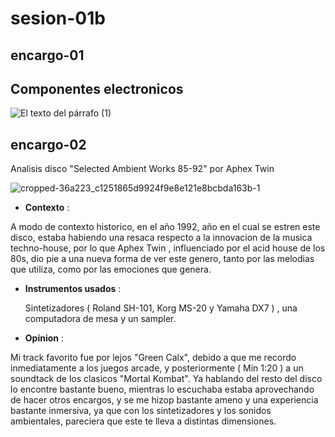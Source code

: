 # sesion-01b

## encargo-01

## Componentes electronicos

![El texto del párrafo (1)](https://github.com/user-attachments/assets/576286cd-3a48-4d26-9bb7-581d659873ca)

## encargo-02

Analisis disco "Selected Ambient Works 85-92" por Aphex Twin

![cropped-36a223_c1251865d9924f9e8e121e8bcbda163b-1](https://github.com/user-attachments/assets/c0322e9c-67e1-492c-a738-195119d82bfc)

* **Contexto** :

A modo de contexto historico, en el año 1992, año en el cual se estren este disco, estaba habiendo una resaca respecto a la innovacion de la musica techno-house, por lo que Aphex Twin , influenciado por el acid house de los 80s, dio pie a una nueva forma de ver este genero, tanto por las melodias que utiliza, como por las emociones que genera.

* **Instrumentos usados** :

  Sintetizadores ( Roland SH-101, Korg MS-20 y Yamaha DX7 ) , una computadora de mesa y un sampler.

* **Opinion** :

Mi track favorito fue por lejos "Green Calx", debido a que me recordo inmediatamente a los juegos arcade, y posteriormente ( Min 1:20 ) a un soundtack de los clasicos "Mortal Kombat". Ya hablando del resto del disco lo encontre bastante bueno, mientras lo escuchaba estaba aprovechando de hacer otros encargos, y se me hizop bastante ameno y una experiencia bastante inmersiva, ya que con los sintetizadores y los sonidos ambientales, pareciera que este te lleva a distintas dimensiones.

